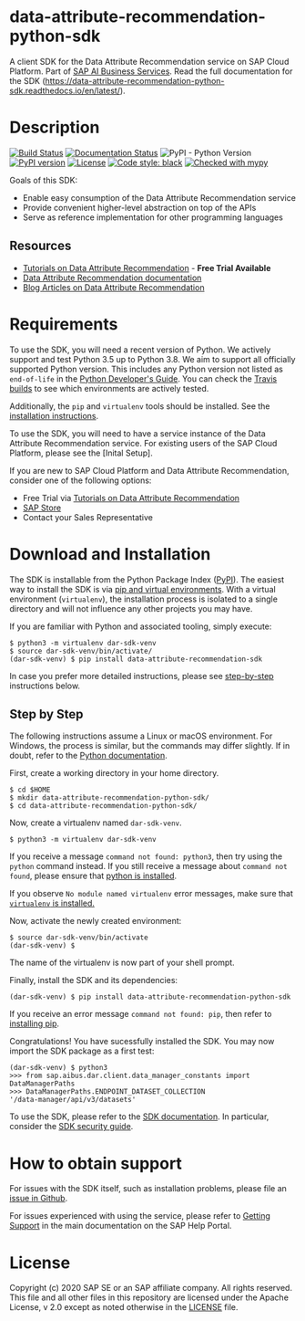 # data-attribute-recommendation-python-sdk

A client SDK for the Data Attribute Recommendation service on SAP Cloud Platform.
Part of [SAP AI Business Services]. Read the full documentation for the SDK (https://data-attribute-recommendation-python-sdk.readthedocs.io/en/latest/).

# Description

[![Build Status](https://travis-ci.com/SAP/data-attribute-recommendation-python-sdk.svg?branch=master)](https://travis-ci.com/SAP/data-attribute-recommendation-python-sdk)
[![Documentation Status](https://readthedocs.org/projects/data-attribute-recommendation-python-sdk/badge/?version=latest)](https://data-attribute-recommendation-python-sdk.readthedocs.io/en/latest/?badge=latest)
![PyPI - Python Version](https://img.shields.io/pypi/pyversions/data-attribute-recommendation-sdk)
[![PyPI version](https://badge.fury.io/py/data-attribute-recommendation-sdk.svg)](https://badge.fury.io/py/data-attribute-recommendation-sdk)
[![License](https://img.shields.io/badge/License-Apache%202.0-blue.svg)](https://opensource.org/licenses/Apache-2.0)
[![Code style: black](https://img.shields.io/badge/code%20style-black-000000.svg)](https://github.com/psf/black)
[![Checked with mypy](http://www.mypy-lang.org/static/mypy_badge.svg)](http://mypy-lang.org/)

Goals of this SDK:

* Enable easy consumption of the Data Attribute Recommendation service
* Provide convenient higher-level abstraction on top of the APIs
* Serve as reference implementation for other programming languages

## Resources

* [Tutorials on Data Attribute Recommendation] - **Free Trial Available**
* [Data Attribute Recommendation documentation]
* [Blog Articles on Data Attribute Recommendation]

# Requirements

To use the SDK, you will need a recent version of Python. We actively support
and test Python 3.5 up to Python 3.8. We aim to support all officially supported
Python version. This includes any Python version not
listed as `end-of-life` in the
[Python Developer's Guide](https://devguide.python.org/#branchstatus). You can check
the [Travis builds] to see which environments are actively tested.

Additionally, the `pip` and `virtualenv` tools should be installed. See
the [installation instructions][pip and virtual environments].

To use the SDK, you will need to have a service instance of the
Data Attribute Recommendation service. For existing users of
the SAP Cloud Platform, please see the [Inital Setup].

If you are new to SAP Cloud Platform and Data Attribute Recommendation,
consider one of the following options:

* Free Trial via [Tutorials on Data Attribute Recommendation]
* [SAP Store]
* Contact your Sales Representative

# Download and Installation

The SDK is installable from the Python Package Index ([PyPI]). The easiest way
to install the SDK is via [pip and virtual environments]. With a virtual environment
(`virtualenv`), the installation process is isolated to a single directory and will
not influence any other projects you may have.

If you are familiar with Python and associated tooling, simply execute:

```shell script
$ python3 -m virtualenv dar-sdk-venv
$ source dar-sdk-venv/bin/activate/
(dar-sdk-venv) $ pip install data-attribute-recommendation-sdk
```

In case you prefer more detailed instructions, please see [step-by-step](#step-by-step)
instructions below.

## Step by Step

The following instructions assume a Linux or macOS environment. For Windows, the
process is similar, but the commands may differ slightly. If in doubt, refer
to the [Python documentation][pip and virtual environments].

First, create a working directory in your home directory.

```
$ cd $HOME
$ mkdir data-attribute-recommendation-python-sdk/
$ cd data-attribute-recommendation-python-sdk/
```

Now, create a virtualenv named `dar-sdk-venv`.

```
$ python3 -m virtualenv dar-sdk-venv
```

If you receive a message `command not found: python3`, then try using the `python`
command instead. If you still receive a message about `command not found`, please
ensure that [python is installed][python.org downloads].

If you observe `No module named virtualenv` error messages, make sure that [`virtualenv`
is installed.][installing virtualenv]

Now, activate the newly created environment:

```shell script
$ source dar-sdk-venv/bin/activate
(dar-sdk-venv) $
```

The name of the virtualenv is now part of your shell prompt.

Finally, install the SDK and its dependencies:

```shell script
(dar-sdk-venv) $ pip install data-attribute-recommendation-python-sdk
```

If you receive an error message `command not found: pip`, then refer to
[installing pip].

Congratulations! You have sucessfully installed the SDK. You may now import the
SDK package as a first test:

<!-- TODO: after refactoring, adapt the packages here -->
```
(dar-sdk-venv) $ python3
>>> from sap.aibus.dar.client.data_manager_constants import DataManagerPaths
>>> DataManagerPaths.ENDPOINT_DATASET_COLLECTION
'/data-manager/api/v3/datasets'
```

<!-- TODO: add links to SDK documentation -->
To use the SDK, please refer to the [SDK documentation]. In particular, consider 
the [SDK security guide].

# How to obtain support

For issues with the SDK itself, such as installation problems, please file
an [issue in Github][github issues].

For issues experienced with using the service, please refer to [Getting Support] in
the main documentation on the SAP Help Portal.

# License

Copyright (c) 2020 SAP SE or an SAP affiliate company. All rights reserved.
This file and all other files in this repository are licensed under the
Apache License, v 2.0 except as noted otherwise in the [LICENSE](./LICENSE) file.

[Tutorials on Data Attribute Recommendation]: https://developers.sap.com/mission.cp-aibus-data-attribute.html
[SAP AI Business Services]: https://help.sap.com/viewer/product/SAP_AI_BUS/SHIP/en-US
[Data Attribute Recommendation documentation]: https://help.sap.com/viewer/product/Data_Attribute_Recommendation/SHIP/en-US
[Blog Articles on Data Attribute Recommendation]: https://blogs.sap.com/tags/73554900100800002858/
[SAP Store]: https://www.sapstore.com/solutions/43157/Data-Attribute-Recommendation
[Initial Setup]: https://help.sap.com/viewer/105bcfd88921418e8c29b24a7a402ec3/SHIP/en-US/e8d18fbd1c0445e4a39dd1b66d942962.html
[PyPI]: https://pypi.org/
[pip and virtual environments]: https://packaging.python.org/guides/installing-using-pip-and-virtual-environments/
[python.org downloads]: https://www.python.org/downloads/
[installing virtualenv]: https://packaging.python.org/guides/installing-using-pip-and-virtual-environments/#installing-virtualenv
[installing pip]: https://packaging.python.org/guides/installing-using-pip-and-virtual-environments/#installing-pip
[SDK documentation]: https://data-attribute-recommendation-python-sdk.readthedocs.io/en/latest/
[SDK security guide]: https://data-attribute-recommendation-python-sdk.readthedocs.io/en/latest/security.html
[github issues]: https://github.com/SAP/data-attribute-recommendation-python-sdk/issues
[Getting Support]: https://help.sap.com/viewer/105bcfd88921418e8c29b24a7a402ec3/SHIP/en-US/08625005de8049c180a108765f63fcdb.html
[Travis builds]: https://travis-ci.com/SAP/data-attribute-recommendation-python-sdk